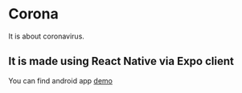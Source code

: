 # Corona
It is about coronavirus.

## It is made using React Native via Expo client
You can find android app [demo](http://corona.oguzydz.me)
